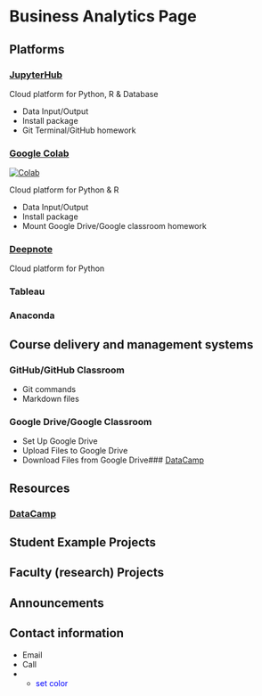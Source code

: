 # Business Analytics Page

## Platforms
 
### [JupyterHub](https://ba-lab.fairfield.edu)
Cloud platform for  Python, R & Database

+ Data Input/Output
+ Install package
+ Git Terminal/GitHub homework

### [Google Colab](http://colab.research.google.com)
[![Colab](https://colab.research.google.com/assets/colab-badge.svg)](https://colab.research.google.com/notebooks/intro.ipynb#scrollTo=GJBs_flRovLc)

Cloud platform for Python & R 

+ Data Input/Output
+ Install package
+ Mount Google Drive/Google classroom homework

### [Deepnote](http://www.deepnote.com/)
Cloud platform for Python

### Tableau

### Anaconda

## Course delivery and management systems

### GitHub/GitHub Classroom
+ Git commands
+ Markdown files

### Google Drive/Google Classroom
+ Set Up Google Drive
+ Upload Files to Google Drive
+ Download Files from Google Drive### [DataCamp](https://www.datacamp.com)

## Resources

### [DataCamp](https://www.datacamp.com)

## Student Example Projects

## Faculty (research) Projects

## Announcements

## Contact information
+ Email
+ Call
+ - <span style="color:blue"> set color </span>
